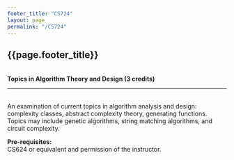 ```yaml
---
footer_title: "CS724"
layout: page
permalink: "/CS724"
---
```


## {{page.footer_title}}
\
**Topics in Algorithm Theory and Design (3 credits)**

---
\
An examination of current topics in algorithm analysis and design: complexity classes, abstract complexity theory, generating functions. Topics may include genetic algorithms, string matching algorithms, and circuit complexity.

**Pre-requisites:**
\
CS624 or equivalent and permission of the instructor.